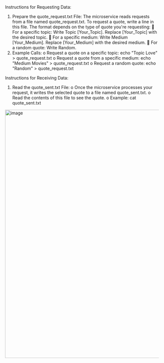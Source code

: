 Instructions for Requesting Data:
1.	Prepare the quote_request.txt File:
      The microservice reads requests from a file named quote_request.txt. To request a quote, write a line in this file. The format depends       on the type of quote you're requesting:
    	        For a specific topic: Write Topic [Your_Topic]. Replace [Your_Topic] with the desired topic.
    	        For a specific medium: Write Medium [Your_Medium]. Replace [Your_Medium] with the desired medium.
    	        For a random quote: Write Random.
2.	Example Calls:
      o	Request a quote on a specific topic: echo "Topic Love" > quote_request.txt
      o	Request a quote from a specific medium: echo "Medium Movies" > quote_request.txt
      o	Request a random quote: echo "Random" > quote_request.txt

Instructions for Receiving Data:
1.	Read the quote_sent.txt File:
      o	Once the microservice processes your request, it writes the selected quote to a file named quote_sent.txt.
      o	Read the contents of this file to see the quote.
      o	Example: cat quote_sent.txt

<img width="813" alt="image" src="https://github.com/mumenr-glitch/app_note/assets/98732876/4b390b52-fce2-4112-9147-5a56648207a2">

